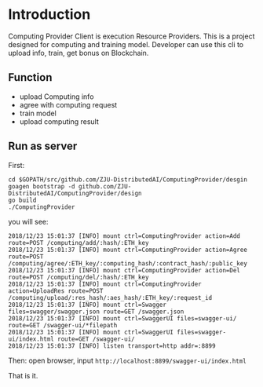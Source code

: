# Introduction
Computing Provider Client is execution Resource Providers.
This is a project designed for computing and training model. Developer can use this cli to upload info, train, get bonus on Blockchain.

## Function
- upload Computing info
- agree with computing request
- train model
- upload computing result

## Run as server

First:
```
cd $GOPATH/src/github.com/ZJU-DistributedAI/ComputingProvider/desgin
goagen bootstrap -d github.com/ZJU-DistributedAI/ComputingProvider/design
go build
./ComputingProvider
```
you will see:

```
2018/12/23 15:01:37 [INFO] mount ctrl=ComputingProvider action=Add route=POST /computing/add/:hash/:ETH_key
2018/12/23 15:01:37 [INFO] mount ctrl=ComputingProvider action=Agree route=POST /computing/agree/:ETH_key/:computing_hash/:contract_hash/:public_key
2018/12/23 15:01:37 [INFO] mount ctrl=ComputingProvider action=Del route=POST /computing/del/:hash/:ETH_key
2018/12/23 15:01:37 [INFO] mount ctrl=ComputingProvider action=UploadRes route=POST /computing/upload/:res_hash/:aes_hash/:ETH_key/:request_id
2018/12/23 15:01:37 [INFO] mount ctrl=Swagger files=swagger/swagger.json route=GET /swagger.json
2018/12/23 15:01:37 [INFO] mount ctrl=SwaggerUI files=swagger-ui/ route=GET /swagger-ui/*filepath
2018/12/23 15:01:37 [INFO] mount ctrl=SwaggerUI files=swagger-ui/index.html route=GET /swagger-ui/
2018/12/23 15:01:37 [INFO] listen transport=http addr=:8899
```
Then:
open browser, input
`http://localhost:8899/swagger-ui/index.html`

That is it. 